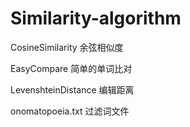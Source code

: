 # Similarity-algorithm
CosineSimilarity 余弦相似度

EasyCompare 简单的单词比对

LevenshteinDistance 编辑距离

onomatopoeia.txt 过滤词文件

